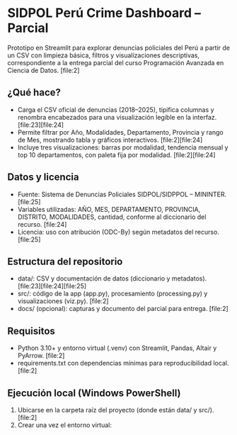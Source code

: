# SIDPOL Perú Crime Dashboard – Parcial

Prototipo en Streamlit para explorar denuncias policiales del Perú a partir de un CSV con limpieza básica, filtros y visualizaciones descriptivas, correspondiente a la entrega parcial del curso Programación Avanzada en Ciencia de Datos. [file:2]

## ¿Qué hace?
- Carga el CSV oficial de denuncias (2018–2025), tipifica columnas y renombra encabezados para una visualización legible en la interfaz. [file:23][file:24]
- Permite filtrar por Año, Modalidades, Departamento, Provincia y rango de Mes, mostrando tabla y gráficos interactivos. [file:2][file:24]
- Incluye tres visualizaciones: barras por modalidad, tendencia mensual y top 10 departamentos, con paleta fija por modalidad. [file:2][file:24]

## Datos y licencia
- Fuente: Sistema de Denuncias Policiales SIDPOL/SIDPPOL – MININTER. [file:25]
- Variables utilizadas: AÑO, MES, DEPARTAMENTO, PROVINCIA, DISTRITO, MODALIDADES, cantidad, conforme al diccionario del recurso. [file:24]
- Licencia: uso con atribución (ODC-By) según metadatos del recurso. [file:25]

## Estructura del repositorio
- data/: CSV y documentación de datos (diccionario y metadatos). [file:23][file:24][file:25]
- src/: código de la app (app.py), procesamiento (processing.py) y visualizaciones (viz.py). [file:2]
- docs/ (opcional): capturas y documento del parcial para entrega. [file:2]

## Requisitos
- Python 3.10+ y entorno virtual (.venv) con Streamlit, Pandas, Altair y PyArrow. [file:2]
- requirements.txt con dependencias mínimas para reproducibilidad local. [file:2]

## Ejecución local (Windows PowerShell)
1) Ubicarse en la carpeta raíz del proyecto (donde están data/ y src/). [file:2]  
2) Crear una vez el entorno virtual:  
